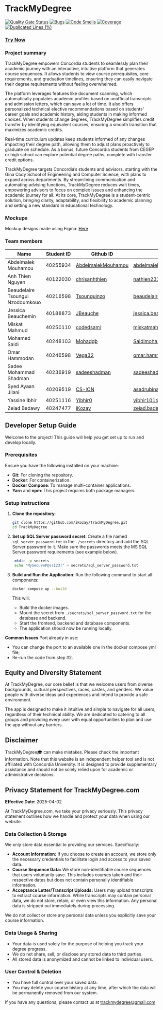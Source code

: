 # TrackMyDegree

[![Quality Gate Status](https://sonarcloud.io/api/project_badges/measure?project=iKozay_TrackMyDegree&metric=alert_status)](https://sonarcloud.io/summary/new_code?id=iKozay_TrackMyDegree) [![Bugs](https://sonarcloud.io/api/project_badges/measure?project=iKozay_TrackMyDegree&metric=bugs)](https://sonarcloud.io/summary/new_code?id=iKozay_TrackMyDegree) [![Code Smells](https://sonarcloud.io/api/project_badges/measure?project=iKozay_TrackMyDegree&metric=code_smells)](https://sonarcloud.io/summary/new_code?id=iKozay_TrackMyDegree) [![Coverage](https://sonarcloud.io/api/project_badges/measure?project=iKozay_TrackMyDegree&metric=coverage)](https://sonarcloud.io/summary/new_code?id=iKozay_TrackMyDegree) [![Duplicated Lines (%)](https://sonarcloud.io/api/project_badges/measure?project=iKozay_TrackMyDegree&metric=duplicated_lines_density)](https://sonarcloud.io/summary/new_code?id=iKozay_TrackMyDegree)

### [Try Now](https://trackmydegree.com)

### Project summary

TrackMyDegree empowers Concordia students to seamlessly plan their academic journey with an interactive, intuitive
platform that generates course sequences. It allows students to view course prerequisites, core requirements, and
graduation timelines, ensuring they can easily navigate their degree requirements without feeling overwhelmed.

The platform leverages features like document scanning, which automatically populates academic profiles based on
unofficial transcripts and admission letters, which can save a lot of time. It also offers personalized technical
elective recommendations based on students' career goals and academic history, aiding students in making informed
choices. When students change degrees, TrackMyDegree simplifies credit transfer by identifying equivalent courses,
ensuring a smooth transition that maximizes academic credits.

Real-time curriculum updates keep students informed of any changes impacting their degree path, allowing them to adjust
plans proactively to graduate on schedule. As a bonus, future Concordia students from CEGEP or high school can explore
potential degree paths, complete with transfer credit options.

TrackMyDegree targets Concordia’s students and advisors, starting with the Gina Cody School of Engineering and Computer
Science, with plans to expand across departments. By streamlining communication and automating advising functions,
TrackMyDegree reduces wait times, empowering advisors to focus on complex issues and enhancing the academic journey for
all. At its core, TrackMyDegree is a student-centric solution, bringing clarity, adaptability, and flexibility to
academic planning and setting a new standard in educational technology.

### Mockups

Mockup designs made using
Figma: [Here](https://www.figma.com/design/SBv0R8mN0K9N2jVbV42wol/TrackMyDegree--V2-?node-id=0-1&t=52CdgQnGAGi4ShXk-1)

### Team members

| Name                             | Student ID | Github ID                                                   | Email Adress                   |
|----------------------------------|------------|-------------------------------------------------------------|--------------------------------|
| Abdelmalek Mouhamou              | 40255934   | [AbdelmalekMouhamou](https://github.com/AbdelmalekMouhamou) | abdelmalekmou@gmail.com        |
| Anh Thien Nguyen                 | 40122030   | [chrisanhthien](https://github.com/chrisanhthien)           | nathien2310@gmail.com          |
| Beaudelaire Tsoungui Nzodoumkouo | 40216598   | [Tsounguinzo](https://github.com/Tsounguinzo)               | beaudelaire.dev@gmail.com      |
| Jessica Beauchemin               | 40188873   | [JBeauche](https://github.com/JBeauche)                     | jessica.beauchemin01@gmail.com |
| Miskat Mahmud                    | 40250110   | [codedsami](https://github.com/codedsami)                   | miskatmahmud0@gmail.com        |
| Mohamed Saidi                    | 40248103   | [Mohadgb](https://github.com/Mohadgb)                       | Saidimoha.pro@gmail.com        |
| Omar Hammodan                    | 40246598   | [Vega32](https://github.com/Vega32)                         | omar.hammodan@gmail.com        |
| Sadee Mohammad Shadman           | 40236919   | [sadeeshadman](https://github.com/sadeeshadman)             | sadeeshadman@gmail.com         |
| Syed Ayaan Jilani                | 40209519   | [CS-ION](https://github.com/CS-ION)                         | asadrubina.ra@gmail.com        |
| Yassine Ibhir                    | 40251116   | [Yibhir0](https://github.com/Yibhir0)                       | yibhir101@gmail.com            |
| Zeiad Badawy                     | 40247477   | [iKozay](https://github.com/iKozay)                         | zeiad.badawy@mail.concordia.ca |

## Developer Setup Guide

Welcome to the project! This guide will help you get set up to run and develop locally.

### Prerequisites

Ensure you have the following installed on your machine:

- **Git**: For cloning the repository.
- **Docker**: For containerization.
- **Docker Compose**: To manage multi-container applications.
- **Yarn** and **npm**: This project requires both package managers.

### Setup Instructions

1. **Clone the repository**:

   ```bash
   git clone https://github.com/iKozay/TrackMyDegree.git
   cd TrackMyDegree
   ```

2. **Set up SQL Server password secret**:
   Create a file named `sql_server_password.txt` in the `./secrets` directory and add the SQL Server password to it. Make sure the passwords meets the MS SQL Server password requirements (see example below).
    
   ```bash
    mkdir -p secrets
    echo "MySecureP@ss123!" > secrets/sql_server_password.txt
    ```
   
3. **Build and Run the Application**:
   Run the following command to start all components:

   ```bash
   docker compose up --build
   ```

   This will:

    - Build the docker images.
    - Mount the secret from `./secrets/sql_server_password.txt` for the database and backend.
    - Start the frontend, backend and database components.
    - The application should now be running locally.

**Common Issues**
Port already in use:

- You can change the port to an available one in the docker compose yml file;
- Re-run the code from step #2.

## Equity and Diversity Statement

At TrackMyDegree, our core belief is that we welcome users from diverse backgrounds, cultural perspectives, races,
castes, and genders. We value people with diverse ideas and experiences and intend to provide a safe environment.

The app is designed to make it intuitive and simple to navigate for all users, regardless of their technical ability. We
are dedicated to catering to all groups and providing every user with equal opportunities to plan and use the app
without any barriers.

## Disclaimer

TrackMyDegree🎓 can make mistakes. Please check the important information.
Note that this website is an independent helper tool and is not affiliated with Concordia University.
It is designed to provide supplementary assistance and should not be solely relied upon for academic or administrative
decisions.

## Privacy Statement for TrackMyDegree.com

**Effective Date:** 2025-04-02

At TrackMyDegree.com, we take your privacy seriously. This privacy statement outlines how we handle and protect your
data when using our website.

### Data Collection & Storage

We only store data essential to providing our services. Specifically:

- **Account Information:** If you choose to create an account, we store only the necessary credentials to facilitate
  login and access to your saved data.
- **Course Sequence Data:** We store non-identifiable course sequences that users voluntarily save. This includes
  courses taken and their respective dates but does not contain personally identifiable information.
- **Acceptance Letter/Transcript Uploads:** Users may upload transcripts to extract course information. While
  transcripts may contain personal data, we do not store, retain, or even view this information. Any personal data is
  stripped out immediately during processing.

We do not collect or store any personal data unless you explicitly save your course information.

### Data Usage & Sharing

- Your data is used solely for the purpose of helping you track your degree progress.
- We do not share, sell, or disclose any stored data to third parties.
- All stored data is anonymized and cannot be linked to individual users.

### User Control & Deletion

- You have full control over your saved data.
- You may delete your course history at any time, after which the data will be permanently removed from our system.

If you have any questions, please contact us at trackmydegree@gmail.com

